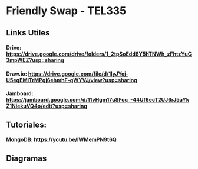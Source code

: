 # Friendly Swap - TEL335


## Links Utiles

#### Drive: https://drive.google.com/drive/folders/1_2tpSoEdd8Y5hTNWh_zFhtzYuC3mpWEZ?usp=sharing
#### Draw.io: https://drive.google.com/file/d/1lyJYoj-U5egEMITrMPgj6ehmhF-qWYVJ/view?usp=sharing
#### Jamboard: https://jamboard.google.com/d/11vHgm17uSFcq_-44Uf6ecT2UJ6rJ5uYkZ1NiekuVQ4o/edit?usp=sharing


## Tutoriales:
#### MongoDB: https://youtu.be/lWMemPN9t6Q


## Diagramas
